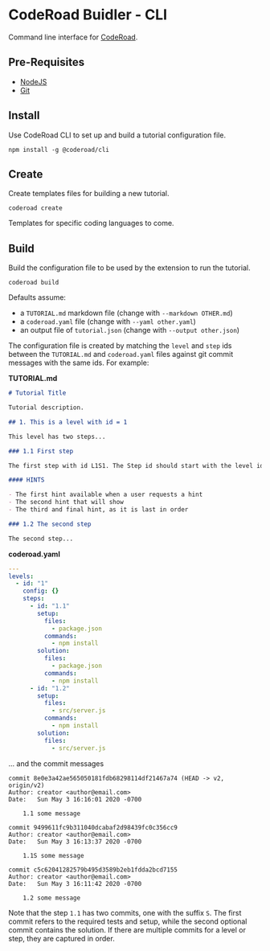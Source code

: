 # CodeRoad Buidler - CLI

Command line interface for [CodeRoad](https://marketplace.visualstudio.com/items?itemName=CodeRoad.coderoad).

## Pre-Requisites

- [NodeJS](https://nodejs.org/)
- [Git](https://git-scm.com/downloads)

## Install

Use CodeRoad CLI to set up and build a tutorial configuration file.

```shell
npm install -g @coderoad/cli
```

## Create

Create templates files for building a new tutorial.

```shell
coderoad create
```

Templates for specific coding languages to come.

## Build

Build the configuration file to be used by the extension to run the tutorial.

```shell
coderoad build
```

Defaults assume:

- a `TUTORIAL.md` markdown file (change with `--markdown OTHER.md`)
- a `coderoad.yaml` file (change with `--yaml other.yaml`)
- an output file of `tutorial.json` (change with `--output other.json`)

The configuration file is created by matching the `level` and `step` ids between the `TUTORIAL.md` and `coderoad.yaml` files against git commit messages with the same ids. For example:

**TUTORIAL.md**

```markdown
# Tutorial Title

Tutorial description.

## 1. This is a level with id = 1

This level has two steps...

### 1.1 First step

The first step with id L1S1. The Step id should start with the level id.

#### HINTS

- The first hint available when a user requests a hint
- The second hint that will show
- The third and final hint, as it is last in order

### 1.2 The second step

The second step...
```

**coderoad.yaml**

```yaml
---
levels:
  - id: "1"
    config: {}
    steps:
      - id: "1.1"
        setup:
          files:
            - package.json
          commands:
            - npm install
        solution:
          files:
            - package.json
          commands:
            - npm install
      - id: "1.2"
        setup:
          files:
            - src/server.js
          commands:
            - npm install
        solution:
          files:
            - src/server.js
```

... and the commit messages

```text
commit 8e0e3a42ae565050181fdb68298114df21467a74 (HEAD -> v2, origin/v2)
Author: creator <author@email.com>
Date:   Sun May 3 16:16:01 2020 -0700

    1.1 some message

commit 9499611fc9b311040dcabaf2d98439fc0c356cc9
Author: creator <author@email.com>
Date:   Sun May 3 16:13:37 2020 -0700

    1.1S some message

commit c5c62041282579b495d3589b2eb1fdda2bcd7155
Author: creator <author@email.com>
Date:   Sun May 3 16:11:42 2020 -0700

    1.2 some message
```

Note that the step `1.1` has two commits, one with the suffix `S`. The first commit refers to the required tests and setup, while the second optional commit contains the solution. If there are multiple commits for a level or step, they are captured in order.
